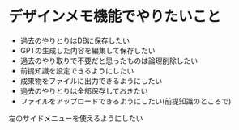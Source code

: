 # デザインメモ機能でやりたいこと
* 過去のやりとりはDBに保存したい
* GPTの生成した内容を編集して保存したい
* 過去のやり取りで不要だと思ったものは論理削除したい
* 前提知識を設定できるようにしたい
* 成果物をファイルに出力できるようにしたい
* 過去のやりとりは全部保存しておきたい
* ファイルをアップロードできるようにしたい(前提知識のところで)

左のサイドメニューを使えるようにしたい
